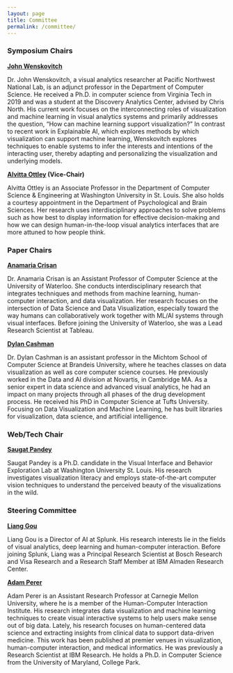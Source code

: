 ```yaml
---
layout: page
title: Committee
permalink: /committee/
---
```


### Symposium Chairs

**[John Wenskovitch](https://johnwenskovitch.com/)**

Dr. John Wenskovitch, a visual analytics researcher at Pacific Northwest National Lab, is an adjunct professor in the Department of Computer Science. He received a Ph.D. in computer science from Virginia Tech in 2019 and was a student at the Discovery Analytics Center, advised by Chris North. His current work focuses on the interconnecting roles of visualization and machine learning in visual analytics systems and primarily addresses the question, “How can machine learning support visualization?”  In contrast to recent work in Explainable AI, which explores methods by which visualization can support machine learning, Wenskovitch explores techniques to enable systems to infer the interests and intentions of the interacting user, thereby adapting and personalizing the visualization and underlying models.

**[Alvitta Ottley](http://visualdata.wustl.edu) (Vice-Chair)**

Alvitta Ottley is an Associate Professor in the Department of Computer Science & Engineering at Washington University in St. Louis. She also holds a courtesy appointment in the Department of Psychological and Brain Sciences. Her research uses interdisciplinary approaches to solve problems such as how best to display information for effective decision-making and how we can design human-in-the-loop visual analytics interfaces that are more attuned to how people think.


### Paper Chairs

**[Anamaria Crisan](https://amcrisan.github.io/)**

Dr. Anamaria Crisan is an Assistant Professor of Computer Science at the University of Waterloo.  She conducts interdisciplinary research that integrates techniques and methods from machine learning, human-computer interaction, and data visualization. Her research focuses on the intersection of Data Science and Data Visualization, especially toward the way humans can collaboratively work together with ML/AI systems through visual interfaces. Before joining the University of Waterloo, she was a Lead Research Scientist at Tableau.


**[Dylan Cashman](https://dylancashman.github.io/)**

Dr. Dylan Cashman is an assistant professor in the Michtom School of Computer Science at Brandeis University, where he teaches classes on data visualization as well as core computer science courses. He previously worked in the Data and AI division at Novartis, in Cambridge MA. As a senior expert in data science and advanced visual analytics, he had an impact on many projects through all phases of the drug development process. He received his PhD in Computer Science at Tufts University. Focusing on Data Visualization and Machine Learning, he has built libraries for visualization, data science, and artificial intelligence.



### Web/Tech Chair

**[Saugat Pandey](https://iamsaugatpandey.github.io/)** 

Saugat Pandey is a Ph.D. candidate in the Visual Interface and Behavior Exploration Lab at Washington University St. Louis. His research investigates visualization literacy and employs state-of-the-art computer vision techniques to understand the perceived beauty of the visualizations in the wild. 




### Steering Committee

**[Liang Gou](https://scholar.google.com/citations?user=x3VK0fAAAAAJ&hl=en)**  
 
Liang Gou is a Director of AI at Splunk. His research interests lie in the fields of visual analytics, deep learning and human-computer interaction. Before joining Splunk, Liang was a Principal Research Scientist at Bosch Research and Visa Research and a Research Staff Member at IBM Almaden Research Center.

**[Adam Perer](http://perer.org/)**  
 
Adam Perer is an Assistant Research Professor at Carnegie Mellon University, where he is a member of the Human-Computer Interaction Institute. His research integrates data visualization and machine learning techniques to create visual interactive systems to help users make sense out of big data. Lately, his research focuses on human-centered data science and extracting insights from clinical data to support data-driven medicine. This work has been published at premier venues in visualization, human-computer interaction, and medical informatics. He was previously a Research Scientist at IBM Research. He holds a Ph.D. in Computer Science from the University of Maryland, College Park.

